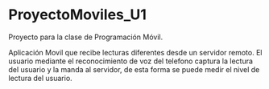 # ProyectoMoviles_U1
Proyecto para la clase de Programación Móvil.

Aplicación Movil que recibe lecturas diferentes desde un servidor remoto. El usuario mediante el reconocimiento de voz del telefono captura la lectura del usuario y la manda al servidor, de esta forma se puede medir el nivel de lectura del usuario.
